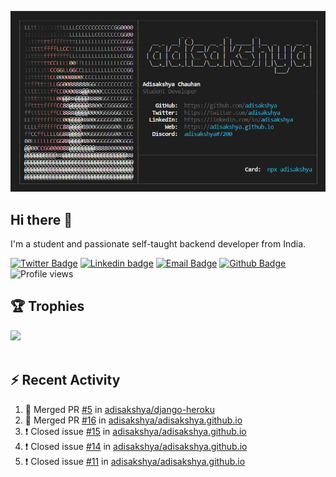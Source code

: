 ![npx-card](https://raw.githubusercontent.com/adisakshya/card/master/screenshots/adisakshya.png)

## Hi there 👋
I'm a student and passionate self-taught backend developer from India.

[![Twitter Badge](https://img.shields.io/badge/-adisakshya-00acee?style=flat&logo=twitter&logoColor=white&link=https://twitter.com/adisakshya)](https://www.twitter.com/adisakshya)
[![Linkedin badge](https://img.shields.io/badge/-adisakshya-blue?style=flat&logo=linkedin&logoColor=white)](https://www.linkedin.com/in/adisakshya-chauhan-a62920151)
[![Email Badge](https://img.shields.io/badge/-hi@adisakshya.codes-c14438?style=flat&logo=Gmail&logoColor=white&link=mailto:hi@adisakshya.codes)](mailto:hi@adisakshya.codes)
[![Github Badge](https://img.shields.io/badge/-adisakshya-grey?style=flat&logo=github&logoColor=white&link=https://github.com/adisakshya)](https://www.github.com/adisakshya) 
![Profile views](https://gpvc.arturio.dev/adisakshya)

## 🏆 Trophies
<div>
  <img src="https://github-profile-trophy.vercel.app/?username=adisakshya&title=MultiLanguage,Commit,Followers,Repositories,PullRequest,Issues&column=7&margin-w=15&margin-h=15"/>
</div>

<br/>

## ⚡ Recent Activity
<!--START_SECTION:activity-->
1. 🎉 Merged PR [#5](https://github.com/adisakshya/django-heroku/pull/5) in [adisakshya/django-heroku](https://github.com/adisakshya/django-heroku)
2. 🎉 Merged PR [#16](https://github.com/adisakshya/adisakshya.github.io/pull/16) in [adisakshya/adisakshya.github.io](https://github.com/adisakshya/adisakshya.github.io)
3. ❗️ Closed issue [#15](https://github.com/adisakshya/adisakshya.github.io/issues/15) in [adisakshya/adisakshya.github.io](https://github.com/adisakshya/adisakshya.github.io)
4. ❗️ Closed issue [#14](https://github.com/adisakshya/adisakshya.github.io/issues/14) in [adisakshya/adisakshya.github.io](https://github.com/adisakshya/adisakshya.github.io)
5. ❗️ Closed issue [#11](https://github.com/adisakshya/adisakshya.github.io/issues/11) in [adisakshya/adisakshya.github.io](https://github.com/adisakshya/adisakshya.github.io)
<!--END_SECTION:activity-->
